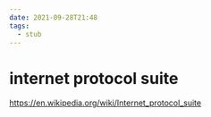 ```yaml
---
date: 2021-09-28T21:48
tags: 
  - stub
---
```


# internet protocol suite

https://en.wikipedia.org/wiki/Internet_protocol_suite
